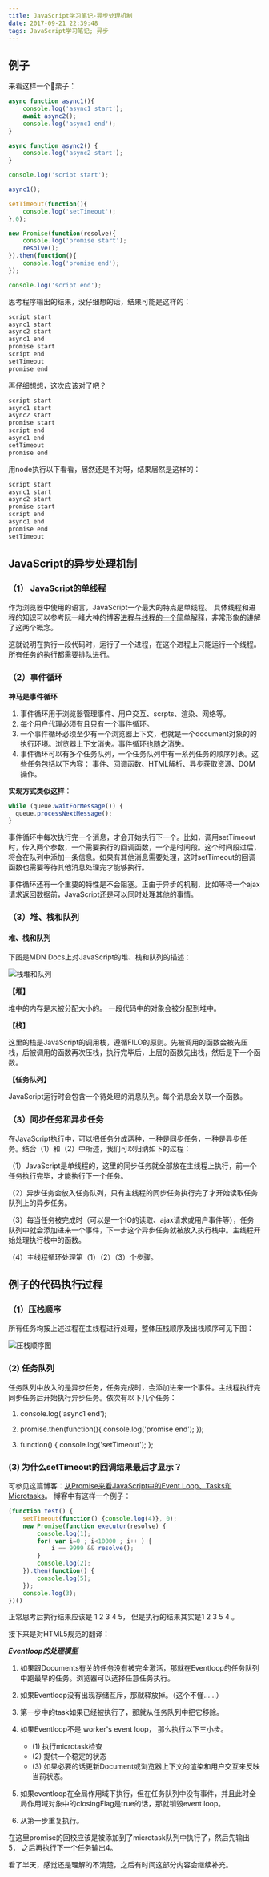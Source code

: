 ```yaml
---
title: JavaScript学习笔记-异步处理机制
date: 2017-09-21 22:39:48
tags: JavaScript学习笔记; 异步
---
```


## 例子
来看这样一个🌰栗子：

```js
async function async1(){
    console.log('async1 start');
    await async2();
    console.log('async1 end');
}

async function async2() {
    console.log('async2 start');
}

console.log('script start');

async1();

setTimeout(function(){
    console.log('setTimeout');
},0);

new Promise(function(resolve){
    console.log('promise start');
    resolve();
}).then(function(){
    console.log('promise end');
});

console.log('script end');
```

思考程序输出的结果，没仔细想的话，结果可能是这样的：

```js
script start
async1 start
async2 start
async1 end
promise start
script end
setTimeout
promise end

```

再仔细想想，这次应该对了吧？

```js
script start
async1 start
async2 start
promise start
script end
async1 end
setTimeout
promise end

```

用node执行以下看看，居然还是不对呀，结果居然是这样的：

```js
script start
async1 start
async2 start
promise start
script end
async1 end
promise end
setTimeout
```

##  JavaScript的异步处理机制

### （1） JavaScript的单线程

作为浏览器中使用的语言，JavaScript一个最大的特点是单线程。 具体线程和进程的知识可以参考阮一峰大神的博客[进程与线程的一个简单解释](http://www.ruanyifeng.com/blog/2013/04/processes_and_threads.html)，非常形象的讲解了这两个概念。


这就说明在执行一段代码时，运行了一个进程，在这个进程上只能运行一个线程。所有任务的执行都需要排队进行。

### （2）事件循环

**神马是事件循环**

1. 事件循环用于浏览器管理事件、用户交互、scrpts、渲染、网络等。
2. 每个用户代理必须有且只有一个事件循环。
3. 一个事件循环必须至少有一个浏览器上下文，也就是一个document对象的的执行环境。浏览器上下文消失。事件循环也随之消失。
4. 事件循环可以有多个任务队列，一个任务队列中有一系列任务的顺序列表。这些任务包括以下内容：
   事件、回调函数、HTML解析、异步获取资源、DOM操作。
	

**实现方式类似这样**：

```js
while (queue.waitForMessage()) {
  queue.processNextMessage();
}
```
事件循环中每次执行完一个消息，才会开始执行下一个。比如，调用setTimeout时，传入两个参数，一个需要执行的回调函数，一个是时间段。这个时间段过后，将会在队列中添加一条信息。如果有其他消息需要处理，这时setTimeout的回调函数也需要等待其他消息处理完才能够执行。


事件循环还有一个重要的特性是不会阻塞。正由于异步的机制，比如等待一个ajax请求返回数据前，JavaScript还是可以同时处理其他的事情。


### （3）堆、栈和队列

#### 堆、栈和队列

下图是MDN Docs上对JavaScript的堆、栈和队列的描述：

![栈堆和队列](https://developer.mozilla.org/files/4617/default.svg)

**【堆】**

堆中的内存是未被分配大小的。 一段代码中的对象会被分配到堆中。

**【栈】**

这里的栈是JavaScript的调用栈，遵循FILO的原则。先被调用的函数会被先压栈，后被调用的函数再次压栈，执行完毕后，上层的函数先出栈，然后是下一个函数。

**【任务队列】**

JavaScript运行时会包含一个待处理的消息队列。每个消息会关联一个函数。



### （3）同步任务和异步任务

在JavaScript执行中，可以把任务分成两种，一种是同步任务，一种是异步任务。结合（1）和（2）中所述，我们可以归纳如下的过程：

（1）JavaScript是单线程的，这里的同步任务就全部放在主线程上执行，前一个任务执行完毕，才能执行下一个任务。

（2）异步任务会放入任务队列，只有主线程的同步任务执行完了才开始读取任务队列上的异步任务。

（3）每当任务被完成时（可以是一个IO的读取、ajax请求或用户事件等），任务队列中就会添加进来一个事件，下一步这个异步任务就被放入执行栈中。主线程开始处理执行栈中的函数。

（4）主线程循环处理第（1）（2）（3）个步骤。


##  例子的代码执行过程

### （1）压栈顺序

所有任务均按上述过程在主线程进行处理，整体压栈顺序及出栈顺序可见下图：

![压栈顺序图](../../../../img/JavaScript学习笔记-异步处理机制/1.png)

### (2) 任务队列

任务队列中放入的是异步任务，任务完成时，会添加进来一个事件。主线程执行完同步任务后开始执行异步任务。依次有以下几个任务：

1. console.log('async1 end');

2. promise.then(function(){
	console.log('promise end');
});

3. function() {
	console.log('setTimeout');
};


### (3) 为什么setTimeout的回调结果最后才显示？

可参见这篇博客：[从Promise来看JavaScript中的Event Loop、Tasks和Microtasks](http://www.tuicool.com/articles/MnY7N3a)。
博客中有这样一个例子：

```js
(function test() {
    setTimeout(function() {console.log(4)}, 0);
    new Promise(function executor(resolve) {
        console.log(1);
        for( var i=0 ; i<10000 ; i++ ) {
            i == 9999 && resolve();
        }
        console.log(2);
    }).then(function() {
        console.log(5);
    });
    console.log(3);
})()
```

正常思考后执行结果应该是 1 2 3 4 5， 但是执行的结果其实是1 2 3 5 4 。

接下来是对HTML5规范的翻译：

***Eventloop的处理模型***

1. 如果跟Documents有关的任务没有被完全激活，那就在Eventloop的任务队列中跑最早的任务。浏览器可以选择任意任务执行。
2. 如果Eventloop没有出现存储互斥，那就释放掉。（这个不懂……）
3. 第一步中的task如果已经被执行了，那就从任务队列中把它移除。
4. 如果Eventloop不是 worker's event loop， 那么执行以下三小步。

   * (1)  执行microtask检查
   * (2)  提供一个稳定的状态
   * (3) 如果必要的话更新Document或浏览器上下文的渲染和用户交互来反映当前状态。
5. 如果eventloop在全局作用域下执行，但在任务队列中没有事件，并且此时全局作用域对象中的closingFlag是true的话，那就销毁event loop。
6.  从第一步重复执行。

在这里promise的回校应该是被添加到了microtask队列中执行了，然后先输出5， 之后再执行下一个任务输出4。

看了半天，感觉还是理解的不清楚，之后有时间这部分内容会继续补充。